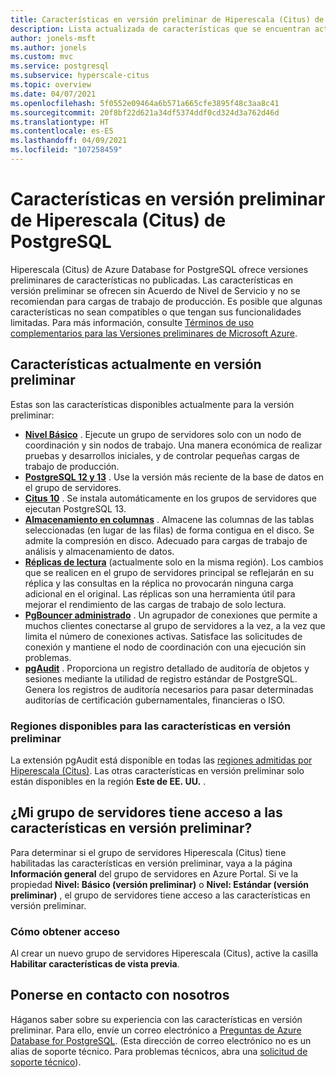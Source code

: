 ```yaml
---
title: Características en versión preliminar de Hiperescala (Citus) de Azure Database for PostgreSQL
description: Lista actualizada de características que se encuentran actualmente en versión preliminar
author: jonels-msft
ms.author: jonels
ms.custom: mvc
ms.service: postgresql
ms.subservice: hyperscale-citus
ms.topic: overview
ms.date: 04/07/2021
ms.openlocfilehash: 5f0552e09464a6b571a665cfe3895f48c3aa8c41
ms.sourcegitcommit: 20f8bf22d621a34df5374ddf0cd324d3a762d46d
ms.translationtype: HT
ms.contentlocale: es-ES
ms.lasthandoff: 04/09/2021
ms.locfileid: "107258459"
---
```

# <a name="preview-features-for-postgresql---hyperscale-citus"></a>Características en versión preliminar de Hiperescala (Citus) de PostgreSQL

Hiperescala (Citus) de Azure Database for PostgreSQL ofrece versiones preliminares de características no publicadas. Las características en versión preliminar se ofrecen sin Acuerdo de Nivel de Servicio y no se recomiendan para cargas de trabajo de producción. Es posible que algunas características no sean compatibles o que tengan sus funcionalidades limitadas.  Para más información, consulte [Términos de uso complementarios para las Versiones preliminares de Microsoft Azure](https://azure.microsoft.com/support/legal/preview-supplemental-terms/).

## <a name="features-currently-in-preview"></a>Características actualmente en versión preliminar

Estas son las características disponibles actualmente para la versión preliminar:

* **[Nivel Básico](concepts-hyperscale-tiers.md)** . Ejecute un grupo de servidores solo con un nodo de coordinación y sin nodos de trabajo. Una manera económica de realizar pruebas y desarrollos iniciales, y de controlar pequeñas cargas de trabajo de producción.
* **[PostgreSQL 12 y 13](concepts-hyperscale-versions.md)** .
  Use la versión más reciente de la base de datos en el grupo de servidores.
* **[Citus 10](concepts-hyperscale-versions.md#citus-and-other-extension-versions)** .
  Se instala automáticamente en los grupos de servidores que ejecutan PostgreSQL 13.
* **[Almacenamiento en columnas](concepts-hyperscale-columnar.md)** .
  Almacene las columnas de las tablas seleccionadas (en lugar de las filas) de forma contigua en el disco. Se admite la compresión en disco. Adecuado para cargas de trabajo de análisis y almacenamiento de datos.
* **[Réplicas de lectura](howto-hyperscale-read-replicas-portal.md)** (actualmente solo en la misma región). Los cambios que se realicen en el grupo de servidores principal se reflejarán en su réplica y las consultas en la réplica no provocarán ninguna carga adicional en el original.
  Las réplicas son una herramienta útil para mejorar el rendimiento de las cargas de trabajo de solo lectura.
* **[PgBouncer administrado](concepts-hyperscale-limits.md#managed-pgbouncer-preview)** .
  Un agrupador de conexiones que permite a muchos clientes conectarse al grupo de servidores a la vez, a la vez que limita el número de conexiones activas. Satisface las solicitudes de conexión y mantiene el nodo de coordinación con una ejecución sin problemas.
* **[pgAudit](concepts-hyperscale-audit.md)** . Proporciona un registro detallado de auditoría de objetos y sesiones mediante la utilidad de registro estándar de PostgreSQL. Genera los registros de auditoría necesarios para pasar determinadas auditorías de certificación gubernamentales, financieras o ISO.

### <a name="available-regions-for-preview-features"></a>Regiones disponibles para las características en versión preliminar

La extensión pgAudit está disponible en todas las [regiones admitidas por Hiperescala (Citus)](concepts-hyperscale-configuration-options.md#regions).
Las otras características en versión preliminar solo están disponibles en la región **Este de EE. UU.** .

## <a name="does-my-server-group-have-access-to-preview-features"></a>¿Mi grupo de servidores tiene acceso a las características en versión preliminar?

Para determinar si el grupo de servidores Hiperescala (Citus) tiene habilitadas las características en versión preliminar, vaya a la página **Información general** del grupo de servidores en Azure Portal.
Si ve la propiedad **Nivel: Básico (versión preliminar)** o **Nivel: Estándar (versión preliminar)** , el grupo de servidores tiene acceso a las características en versión preliminar.

### <a name="how-to-get-access"></a>Cómo obtener acceso

Al crear un nuevo grupo de servidores Hiperescala (Citus), active la casilla **Habilitar características de vista previa**.

## <a name="contact-us"></a>Ponerse en contacto con nosotros

Háganos saber sobre su experiencia con las características en versión preliminar. Para ello, envíe un correo electrónico a [Preguntas de Azure Database for PostgreSQL](mailto:AskAzureDBforPostgreSQL@service.microsoft.com).
(Esta dirección de correo electrónico no es un alias de soporte técnico. Para problemas técnicos, abra una [solicitud de soporte técnico](https://ms.portal.azure.com/#blade/Microsoft_Azure_Support/HelpAndSupportBlade/newsupportrequest)).
